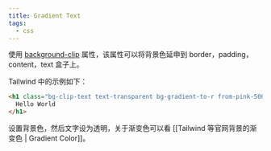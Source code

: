 ```yaml
---
title: Gradient Text
tags:
  - css
---
```


使用 [background-clip](https://developer.mozilla.org/zh-CN/docs/Web/CSS/background-clip) 属性，该属性可以将背景色延申到 border，padding，content，text 盒子上。

Tailwind 中的示例如下：

```html
<h1 class="bg-clip-text text-transparent bg-gradient-to-r from-pink-500 to-violet-500">
  Hello World
</h1>
```

设置背景色，然后文字设为透明，关于渐变色可以看 [[Tailwind 等官网背景的渐变色 | Gradient Color]]。

